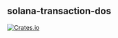 solana-transaction-dos
----------

[![Crates.io](https://img.shields.io/crates/v/solana-transaction-dos.svg)](https://crates.io/crates/solana-transaction-dos)